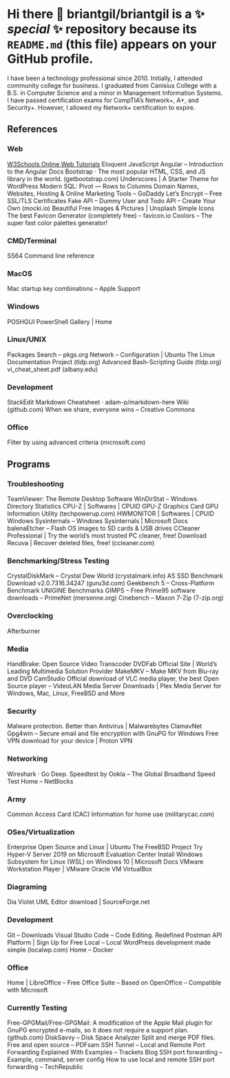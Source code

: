 # Hi there 👋 **briantgil/briantgil** is a ✨ _special_ ✨ repository because its `README.md` (this file) appears on your GitHub profile.

I have been a technology professional since 2010. Initially, I attended community college for business. I graduated from Canisius College with a B.S. in Computer Science and a minor in Management Information Systems. I have passed certification exams for CompTIA’s Network+, A+, and Security+. However, I allowed my Network+ certification to expire.

## References

### Web

[W3Schools Online Web Tutorials](www.w3schools.com)
Eloquent JavaScript
Angular – Introduction to the Angular Docs
Bootstrap · The most popular HTML, CSS, and JS library in the world. (getbootstrap.com)
Underscores | A Starter Theme for WordPress
Modern SQL: Pivot — Rows to Columns
Domain Names, Websites, Hosting & Online Marketing Tools – GoDaddy
Let’s Encrypt – Free SSL/TLS Certificates
Fake API – Dummy User and Todo API – Create Your Own (mocki.io)
Beautiful Free Images & Pictures | Unsplash
Simple Icons
The best Favicon Generator (completely free) – favicon.io
Coolors – The super fast color palettes generator!

### CMD/Terminal

SS64 Command line reference

### MacOS

Mac startup key combinations – Apple Support

### Windows

POSHGUI
PowerShell Gallery | Home

### Linux/UNIX

Packages Search – pkgs.org
Network – Configuration | Ubuntu
The Linux Documentation Project (tldp.org)
Advanced Bash-Scripting Guide (tldp.org)
vi_cheat_sheet.pdf (albany.edu)

### Development

StackEdit
Markdown Cheatsheet · adam-p/markdown-here Wiki (github.com)
When we share, everyone wins – Creative Commons

### Office

Filter by using advanced criteria (microsoft.com)

## Programs

### Troubleshooting

TeamViewer: The Remote Desktop Software
WinDirStat – Windows Directory Statistics
CPU-Z | Softwares | CPUID
GPU-Z Graphics Card GPU Information Utility (techpowerup.com)
HWMONITOR | Softwares | CPUID
Windows Sysinternals – Windows Sysinternals | Microsoft Docs
balenaEtcher – Flash OS images to SD cards & USB drives
CCleaner Professional | Try the world’s most trusted PC cleaner, free!
Download Recuva | Recover deleted files, free! (ccleaner.com)

### Benchmarking/Stress Testing

CrystalDiskMark – Crystal Dew World (crystalmark.info)
AS SSD Benchmark Download v2.0.7316.34247 (guru3d.com)
Geekbench 5 – Cross-Platform Benchmark
UNIGINE Benchmarks
GIMPS – Free Prime95 software downloads – PrimeNet (mersenne.org)
Cinebench – Maxon
7-Zip (7-zip.org)

### Overclocking

Afterburner

### Media

HandBrake: Open Source Video Transcoder
DVDFab Official Site | World’s Leading Multimedia Solution Provider
MakeMKV – Make MKV from Blu-ray and DVD
CamStudio
Official download of VLC media player, the best Open Source player – VideoLAN
Media Server Downloads | Plex Media Server for Windows, Mac, Linux, FreeBSD and More

### Security

Malware protection. Better than Antivirus | Malwarebytes
ClamavNet
Gpg4win – Secure email and file encryption with GnuPG for Windows
Free VPN download for your device | Proton VPN

### Networking

Wireshark · Go Deep.
Speedtest by Ookla – The Global Broadband Speed Test
Home – NetBlocks

### Army

Common Access Card (CAC) Information for home use (militarycac.com)

### OSes/Virtualization

Enterprise Open Source and Linux | Ubuntu
The FreeBSD Project
Try Hyper-V Server 2019 on Microsoft Evaluation Center
Install Windows Subsystem for Linux (WSL) on Windows 10 | Microsoft Docs
VMware Workstation Player | VMware
Oracle VM VirtualBox

### Diagraming

Dia
Violet UML Editor download | SourceForge.net

### Development

Git – Downloads
Visual Studio Code – Code Editing. Redefined
Postman API Platform | Sign Up for Free
Local – Local WordPress development made simple (localwp.com)
Home – Docker

### Office

Home | LibreOffice – Free Office Suite – Based on OpenOffice – Compatible with Microsoft

### Currently Testing

Free-GPGMail/Free-GPGMail: A modification of the Apple Mail plugin for GnuPG encrypted e-mails, so it does not require a support plan. (github.com)
DiskSavvy – Disk Space Analyzer
Split and merge PDF files. Free and open source – PDFsam
SSH Tunnel – Local and Remote Port Forwarding Explained With Examples – Trackets Blog
SSH port forwarding – Example, command, server config
How to use local and remote SSH port forwarding – TechRepublic




<!--
Here are some ideas to get you started:
- 🔭 I’m currently working on ...
- 🌱 I’m currently learning ...
- 👯 I’m looking to collaborate on ...
- 🤔 I’m looking for help with ...
- 💬 Ask me about ...
- 📫 How to reach me: ...
- 😄 Pronouns: ...
- ⚡ Fun fact: ...
-->

